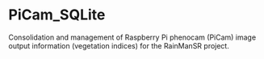 # PiCam_SQLite
Consolidation and management of Raspberry Pi phenocam (PiCam) image output information (vegetation indices) for the RainManSR project.
